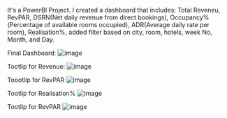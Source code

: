 It's a PowerBI Project.
I created a dashboard that includes: 
Total Reveneu, RevPAR, DSRN(Net daily revenue from direct bookings), Occupancy%(Percentage of available rooms occupied), ADR(Average daily rate per room), Realisation%, added filter based on city, room, hotels, week No, Month, and Day.

Final Dashboard:
![image]()

Tootlip for Revenue:
![image]()

Toootlip for RevPAR
![image]()

Tootlip for Realisation%
![image]()

Tootlip for RevPAR
![image]()
